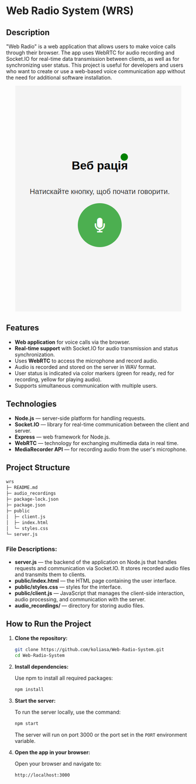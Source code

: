 # Web Radio System (WRS)

## Description

"Web Radio" is a web application that allows users to make voice calls through their browser. The app uses WebRTC for audio recording and Socket.IO for real-time data transmission between clients, as well as for synchronizing user status. This project is useful for developers and users who want to create or use a web-based voice communication app without the need for additional software installation.

<p align="center">
  <img src="wrs.png" alt="Web Radio" />
</p>

## Features

- **Web application** for voice calls via the browser.
- **Real-time support** with Socket.IO for audio transmission and status synchronization.
- Uses **WebRTC** to access the microphone and record audio.
- Audio is recorded and stored on the server in WAV format.
- User status is indicated via color markers (green for ready, red for recording, yellow for playing audio).
- Supports simultaneous communication with multiple users.

## Technologies

- **Node.js** — server-side platform for handling requests.
- **Socket.IO** — library for real-time communication between the client and server.
- **Express** — web framework for Node.js.
- **WebRTC** — technology for exchanging multimedia data in real time.
- **MediaRecorder API** — for recording audio from the user's microphone.

## Project Structure

```
wrs
├─ README.md
├─ audio_recordings
├─ package-lock.json
├─ package.json
├─ public
│  ├─ client.js
│  ├─ index.html
│  └─ styles.css
└─ server.js
```

### File Descriptions:

- **server.js** — the backend of the application on Node.js that handles requests and communication via Socket.IO. It stores recorded audio files and transmits them to clients.
- **public/index.html** — the HTML page containing the user interface.
- **public/styles.css** — styles for the interface.
- **public/client.js** — JavaScript that manages the client-side interaction, audio processing, and communication with the server.
- **audio_recordings/** — directory for storing audio files.

## How to Run the Project

1. **Clone the repository:**

   ```bash
   git clone https://github.com/koliasa/Web-Radio-System.git
   cd Web-Radio-System
   ```

2. **Install dependencies:**

   Use npm to install all required packages:

   ```bash
   npm install
   ```

3. **Start the server:**

   To run the server locally, use the command:

   ```bash
   npm start
   ```

   The server will run on port 3000 or the port set in the `PORT` environment variable.

4. **Open the app in your browser:**

   Open your browser and navigate to:

   ```
   http://localhost:3000
   ```
